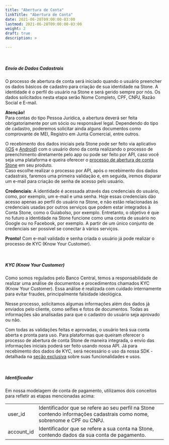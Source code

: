```yaml
---
title: "Abertura de Conta"
linkTitle: "Abertura de Conta"
date: 2021-06-28T09:00:00-03:00
lastmod: 2021-06-28T09:00:00-03:00
weight: 2
draft: true
description: >

---
```

<br>

##### **Envio de Dados Cadastrais**

O processo de abertura de conta será iniciado quando o usuário preencher os dados básicos de cadastro para criação de sua identidade na Stone. A identidade é o perfil do usuário na Stone e será gerido sempre por nós. Os dados solicitados nesta etapa serão Nome Completo, CPF, CNPJ, Razão Social e E-mail. 


**Atenção!**
<br>Para contas do tipo Pessoa Jurídica, a abertura deverá ser feita obrigatoriamente por um sócio ou responsável legal. Dependendo do tipo de cadastro, poderemos solicitar ainda alguns documentos como comprovante de MEI, Registro em Junta Comercial, entre outros. 


O recebimento dos dados iniciais pela Stone pode ser feito via aplicativo ([iOS](https://apps.apple.com/br/app/stone/id1438680035) e [Android](https://play.google.com/store/apps/details?id=co.stone.banking.mobile.flagship&hl=pt_BR&gl=US)) com o usuário dono da conta realizando o processo de preenchimento diretamente pelo app ou pode ser feito por API, caso você seja uma plataforma e queira oferecer o [processo de abertura de conta Stone](/docs/referencia-da-api/dados-da-conta/criar-nova-conta-de-pagamento/) em seu produto. 
<br>Caso escolhe realizar o processo por API, após o recebimento dos dados cadastrais, faremos uma primeira validação e, em seguida, iremos disparar um e-mail para criação de senha de acesso pelo usuário. 


**Credenciais**: A identidade é acessada através das credenciais do usuário, como, por exemplo, um e-mail e uma senha. Hoje essas credenciais dão acesso apenas ao perfil do usuário na Stone, e não estão relacionadas às credenciais usadas por outros serviços que podem estar integrados à Conta Stone, como o Guiabolso, por exemplo. Entretanto, o objetivo é que no futuro a identidade na Stone funcione como uma conta de usuário no Google ou no Facebook, por exemplo. A partir de um único conjunto de credenciais ser possível se conectar à vários serviços.


**Pronto!** Com e-mail validado e senha criada o usuário já pode realizar o processo de KYC (Know Your Customer).

<br>


##### **KYC (Know Your Customer)**

Como somos regulados pelo Banco Central, temos a responsabilidade de realizar uma análise de documentos e procedimentos chamados KYC (Know Your Customer). Essa análise é realizada com cuidado internamente para evitar fraudes, principalmente falsidade ideológica. 


Nesse processo, solicitamos algumas informações além dos dados já enviados pelo cliente, como selfies e fotos de documentos. Todas as informações são analisadas para que o cadastro do usuário seja aprovado ou não. 


Com todas as validações feitas e aprovadas, o usuário terá sua conta aberta e pronta para uso.
Para plataformas que queiram oferecer o processo de abertura de conta Stone de maneira integrada, o envio das informações iniciais poderá ser feito usando nossa API. Já para recebimento dos dados de KYC, será necessário o uso da nossa SDK - detalhada na [seção exclusiva](/docs/guias/sdk/overview/) sobre suas funcionalidades e usos.  

<br>


##### **Identificador**

Em nossa modelagem de conta de pagamento, utilizamos dois conceitos para refletir as etapas mencionadas acima: 

|  |   |
| ------- | -------------------------- |
| user_id | Identificador que se refere ao seu perfil na Stone contendo informações cadastrais como nome, sobrenome e CPF ou CNPJ. |
| account_id | Identificador que se refere a sua conta na Stone, contendo dados da sua conta de pagamento. |

